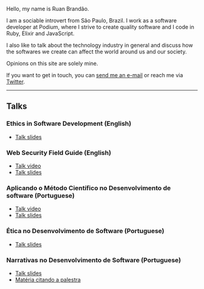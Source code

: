 Hello, my name is Ruan Brandão.

I am a sociable introvert from São Paulo, Brazil. I work as a software
developer at Podium, where I strive to create quality software and I
code in Ruby, Elixir and JavaScript.

I also like to talk about the technology industry in general and discuss how
the softwares we create can affect the world around us and our society.

Opinions on this site are solely mine.

If you want to get in touch, you can [send me an e-mail](mailto:ruan.bernardo@gmail.com)
or reach me via [Twitter](https://twitter.com/RuanBrandao).

***

## Talks


### Ethics in Software Development (English)
* [Talk slides](https://speakerdeck.com/ruanbrandao/software-ethics)

### Web Security Field Guide (English)
* [Talk video](https://www.youtube.com/watch?v=Ff8VtbCCnus)
* [Talk slides](https://speakerdeck.com/ruanbrandao/web-vulnerabilities-a-field-guide)

### Aplicando o Método Científico no Desenvolvimento de software (Portuguese)
* [Talk video](https://www.youtube.com/watch?v=-qnlrXxgHPE)
* [Talk slides](https://speakerdeck.com/ruanbrandao/aplicando-o-metodo-cientifico-no-desenvolvimento-de-software)

### Ética no Desenvolvimento de Software (Portuguese)
* [Talk slides](https://speakerdeck.com/ruanbrandao/etica-no-desenvolvimento-de-software)

### Narrativas no Desenvolvimento de Software (Portuguese)
* [Talk slides](https://speakerdeck.com/ruanbrandao/narrativas-no-desenvolvimento-de-software)
* [Matéria citando a palestra](https://noticias.r7.com/tecnologia-e-ciencia/13-edicao-da-rubyconf-brasil-reune-36-palestrantes-em-sao-paulo-03122019)
